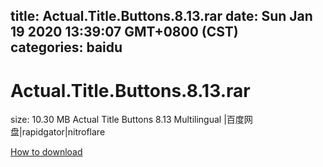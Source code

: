 
title: Actual.Title.Buttons.8.13.rar
date: Sun Jan 19 2020 13:39:07 GMT+0800 (CST)    
categories: baidu
---

# Actual.Title.Buttons.8.13.rar
size: 10.30 MB
 Actual Title Buttons 8.13 Multilingual |百度网盘|rapidgator|nitroflare
 

[How to download](https://bpcam.bemobtrk.com/go/2ceec3aa-1ca2-46d6-b9ff-aaa5c184517c?jno=3062)
